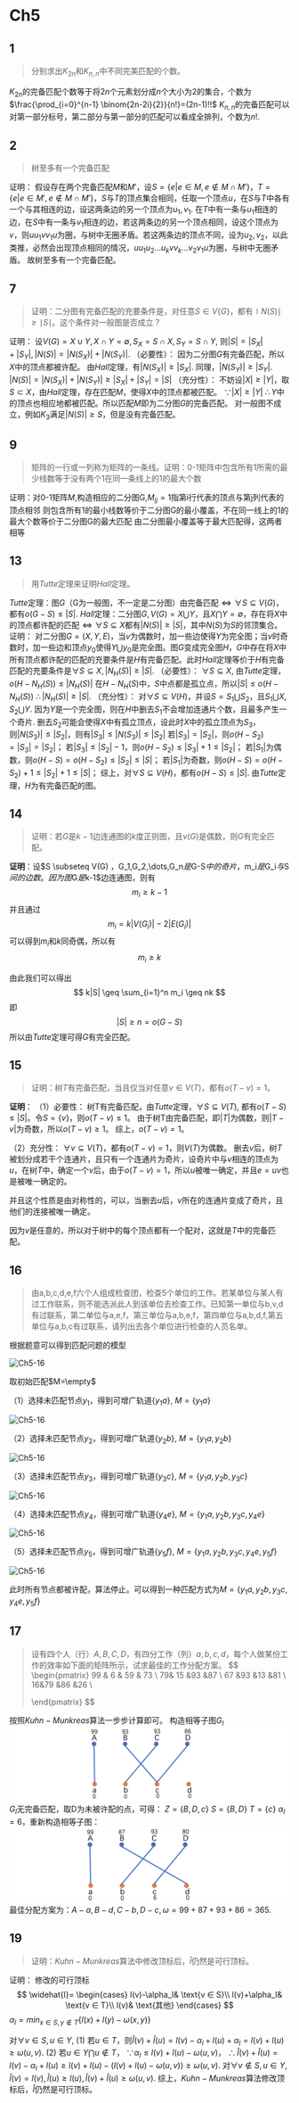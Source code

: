 # Ch5

## 1
> 分别求出$K_{2n}$和$K_{n,n}$中不同完美匹配的个数。

$K_{2n}$的完备匹配个数等于将$2n$个元素划分成$n$个大小为2的集合，个数为$\frac{\prod_{i=0}^{n-1} \binom{2n-2i}{2}}{n!}=(2n-1)!!$
$K_{n,n}$的完备匹配可以对第一部分标号，第二部分与第一部分的匹配可以看成全排列，个数为$n!$.





## 2
>树至多有一个完备匹配

证明：
假设存在两个完备匹配$M$和$M'$，设$S=\{e|e \in M, e \notin M \cap M'\}，T=\{e|e \in M', e \notin M \cap M'\}$，$S$与$T$的顶点集合相同，任取一个顶点$u$，在$S$与$T$中各有一个与其相连的边，设这两条边的另一个顶点为$u_1, v_1$. 在$T$中有一条与$u_1$相连的边，在$S$中有一条与$v_1$相连的边，若这两条边的另一个顶点相同，设这个顶点为$v$，则$uu_1vv_1u$为圈，与树中无圈矛盾。若这两条边的顶点不同，设为$u_2, v_2$，以此类推，必然会出现顶点相同的情况，$uu_1u_2...u_kvv_k...v_2v_1u$为圈，与树中无圈矛盾。
故树至多有一个完备匹配。





## 7
>证明：二分图有完备匹配的充要条件是，对任意$S \in V\{G\}$，都有$\mid N(S) \mid \geq \mid S \mid$。这个条件对一般图是否成立？

证明：
设$V(G)=X \cup Y, X \cap Y=\emptyset, S_X=S \cap X, S_Y=S \cap Y$,
则$|S|=|S_X|+|S_Y|, |N(S)|=|N(S_X)|+|N(S_Y)|$.
（必要性）：
因为二分图$G$有完备匹配，所以$X$中的顶点都被许配。
由$Hall$定理，有$|N(S_X)| \geq |S_X|$. 同理，$|N(S_Y)| \geq |S_Y|$.
$|N(S)|=|N(S_X)|+|N(S_Y)| \geq |S_X|+|S_Y|=|S|$
（充分性）：
不妨设$|X| \geq |Y|$，取$S \subset X$，由$Hall$定理，存在匹配$M$，使得$X$中的顶点都被匹配。
$\because |X| \geq |Y|$
$\therefore Y$中的顶点也相应地都被匹配。所以匹配$M$即为二分图$G$的完备匹配。
对一般图不成立，例如$K_3$满足$|N(S)| \geq S$，但是没有完备匹配。





## 9

>矩阵的一行或一列称为矩阵的一条线。证明：0-1矩阵中包含所有1所需的最少线数等于没有两个1在同一条线上的1的最大个数

证明：对0-1矩阵$M$,构造相应的二分图G,$M_{ij}=1$指第i行代表的顶点与第j列代表的顶点相邻
则包含所有1的最小线数等价于二分图G的最小覆盖，不在同一线上的1的最大个数等价于二分图G的最大匹配
由二分图最小覆盖等于最大匹配得，这两者相等





## 13
>用$Tutte$定理来证明$Hall$定理。

$Tutte$定理：图$G$（G为一般图，不一定是二分图）由完备匹配$\Leftrightarrow \forall S \subseteq V(G)$，都有$o(G-S) \leq |S|$.
$Hall$定理：二分图$G, V(G)=X \bigcup Y$，且$X \bigcap Y=\emptyset$，存在将$X$中的顶点都许配的匹配$\Leftrightarrow \forall S \subseteq X$都有$|N(S)| \geq |S|$，其中$N(S)$为$S$的邻顶集合。
证明：
对二分图$G=(X,Y,E)$，当$v$为偶数时，加一些边使得$Y$为完全图；当$v$时奇数时，加一些边和顶点$y_0$使得$Y \bigcup y_0$是完全图。图$G$变成完全图$H$，$G$中存在将$X$中所有顶点都许配的匹配的充要条件是$H$有完备匹配。此时$Hall$定理等价于$H$有完备匹配的充要条件是$\forall S \subseteq X, |N_H(S)| \geq |S|$.
（必要性）：
$\forall S \subseteq X$, 由$Tutte$定理，$o(H-N_H(S)) \leq |N_H(S)|$
在$H-N_H(S)$中，$S$中点都是孤立点，所以$|S| \leq o(H-N_H(S))$
$\therefore |N_H(S)| \geq |S|$.
（充分性）：
对$\forall S \subseteq V(H)$，并设$S=S_1 \bigcup S_2$，且$S_1 \bigcup X, S_2 \bigcup Y$.
因为$Y$是一个完全图，则在$H$中删去$S_1$不会增加连通片个数，且最多产生一个奇片. 删去$S_2$可能会使得$X$中有孤立顶点，设此时$X$中的孤立顶点为$S_3$，则$|N(S_3)| \leq |S_2|$，则有$|S_3| \leq |N(S_3)| \leq |S_2|$
若$|S_3|=|S_2|$，则$o(H-S_2)=|S_3|=|S_2|$；
若$|S_3| \leq |S_2|-1$，则$o(H-S_2) \leq |S_3|+1 \leq |S_2|$；
若$|S_1|$为偶数，则$o(H-S)=o(H-S_2) \leq |S_2| \leq |S|$；
若$|S_1|$为奇数，则$o(H-S)=o(H-S_2)+1 \leq |S_2|+1 \leq |S|$；
综上，对$\forall S \subseteq V(H)$，都有$o(H-S) \leq |S|$. 由$Tutte$定理，$H$为有完备匹配的图。





## 14

> 证明：若$G$是$k-1$边连通图的$k$度正则图，且$\nu(G)$是偶数，则$G$有完全匹配。

**证明**：设$S \subseteq V(G) $，$G_1,G_2,\dots,G_n$是$G-S$中的奇片，$m_i$是$G_i$与$S$间的边数。因为图$G$是$k-1$边连通图，则有
$$
m_i \geq k-1
$$
并且通过
$$
m_i = k|V(G_i)|-2|E(G_i)|
$$
可以得到$m_i$和$k$同奇偶，所以有
$$
m_i \geq k
$$

由此我们可以得出
$$
k|S| \geq \sum_{i=1}^n m_i \geq nk
$$
即
$$
|S| \geq n = o(G-S)
$$
所以由$Tutte$定理可得$G$有完全匹配。



## 15
>证明：树$T$有完备匹配，当且仅当对任意$v \in V(T)$，都有$o(T-v)=1$。

**证明**：
（1）必要性：
树T有完备匹配，由$Tutte$定理，$\forall S \subseteq V(T)$, 都有$o(T-S) \leq |S|$。令$S=\{v\}$，则$o(T-v) \leq 1$。
由于树T由完备匹配，即$|T|$为偶数，则$|T-v|$为奇数，所以$o(T-v) \geq 1$。
综上，$o(T-v)=1$。



（2）充分性：
$\forall v \subseteq V(T)$，都有$o(T-v)=1$，则$V(T)$为偶数。
删去$v$后，树$T$被划分成若干个连通片，且只有一个连通片为奇片，设奇片中与$v$相连的顶点为$u$，在树$T$中，确定一个$v$后，由于$o(T-v)=1$，所以$u$被唯一确定，并且$e=uv$也是被唯一确定的。

并且这个性质是由对称性的，可以，当删去$u$后，$v$所在的连通片变成了奇片，且他们的连接被唯一确定。

因为$v$是任意的，所以对于树中的每个顶点都有一个配对，这就是$T$中的完备匹配。



## 16

> 由a,b,c,d,e,f六个人组成检查团，检查5个单位的工作。若某单位与某人有过工作联系，则不能选派此人到该单位去检查工作。已知第一单位与b,v,d有过联系，第二单位与a,e,f，第三单位与a,b,e,f，第四单位与a,b,d,f,第五单位与a,b,c有过联系，请列出去各个单位进行检查的人员名单。

根据题意可以得到匹配问题的模型

![Ch5-16](/Users/sakura/USTC_Graph_Theory/homework/images/ch5-16-1.png)

取初始匹配$M=\empty$

（1）选择未匹配节点$y_1$，得到可增广轨道$\{y_1a\}$, $M=\{y_1a\}$

![Ch5-16](/Users/sakura/USTC_Graph_Theory/homework/images/ch5-16-2.png)



（2）选择未匹配节点$y_2$，得到可增广轨道$\{y_2b\}$, $M=\{y_1a,y_2b\}$

![Ch5-16](/Users/sakura/USTC_Graph_Theory/homework/images/ch5-16-3.png)

（3）选择未匹配节点$y_3$，得到可增广轨道$\{y_3c\}$, $M=\{y_1a,y_2b,y_3c\}$

![Ch5-16](/Users/sakura/USTC_Graph_Theory/homework/images/ch5-16-4.png)

（4）选择未匹配节点$y_4$，得到可增广轨道$\{y_4e\}$, $M=\{y_1a,y_2b,y_3c,y_4e\}$

![Ch5-16](/Users/sakura/USTC_Graph_Theory/homework/images/ch5-16-5.png)

（5）选择未匹配节点$y_5$，得到可增广轨道$\{y_5f\}$, $M=\{y_1a,y_2b,y_3c,y_4e,y_5f\}$

![Ch5-16](/Users/sakura/USTC_Graph_Theory/homework/images/ch5-16-6.png)

此时所有节点都被许配，算法停止。可以得到一种匹配方式为$M=\{y_1a,y_2b,y_3c,y_4e,y_5f\}$





## 17



>设有四个人（行）$A, B, C, D$，有四分工作（列）$a, b, c, d$，每个人做某份工作的效率如下面的矩阵所示，试求最佳的工作分配方案。
>$$
>\begin{pmatrix}
>  99 & 6 & 59 & 73  \\
>  79& 15 &93 &87  \\
>67 &93 &13 &81 \\
>  16&79 &86 &26 \\
>
>  \end{pmatrix}
>$$
>


按照$Kuhn-Munkreas$算法一步步计算即可。
构造相等子图$G_l$
![Ch5-17-2](./images/Ch5-17-2.png)
$G_l$无完备匹配，取D为未被许配的点，可得：
$Z=\{B, D, c\}$
$S=\{B, D\}$
$T=\{c\}$
$\alpha_l=6$，重新构造相等子图：
![Ch5-17-3](./images/Ch5-17-3.png)
最佳分配方案为：$A-a, B-d, C-b, D-c, \omega=99+87+93+86=365$.







## 19
>证明：$Kuhn-Munkreas$算法中修改顶标后，$\widehat{l}$仍然是可行顶标。

证明：
修改的可行顶标
$$
\widehat{l}=
\begin{cases}
l(v)-\alpha_l& \text{v ∈ S}\\
l(v)+\alpha_l& \text{v ∈ T}\\
l(v)& \text{其他}
\end{cases}
$$
$\alpha_l = min_{x \in S, y \notin T}\{l(x) + l(y) - \omega(x,y)\}$

对$\forall v \in S, u \in Y$,
(1) 若$u \in T$，则$\widehat{l}(v)+\widehat{l}(u)=l(v)-\alpha_l+l(u)+\alpha_l=l(v)+l(u) \geq \omega(u,v)$.
(2) 若$u \in Y \bigcap u \notin T$，
$\because \alpha_l \leq l(v) + l(u) - \omega(u,v)$，
$\therefore \widehat{l}(v)+\widehat{l}(u)=l(v)-\alpha_l+l(u) \geq l(v)+l(u)-(l(v)+l(u)-\omega(u,v)) \geq \omega(u,v)$.
对$\forall v \notin S, u \in Y$,
$\widehat{l}(v)=l(v), \widehat{l}(u) \geq l(u), \widehat{l}(v)+\widehat{l}(u) \geq \omega(u,v)$.
综上，$Kuhn-Munkreas$算法修改顶标后，$\widehat{l}$仍然是可行顶标。